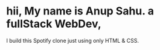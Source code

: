 # hii, My name is Anup Sahu. a fullStack WebDev,
I build this Spotify clone just using only HTML & CSS.
